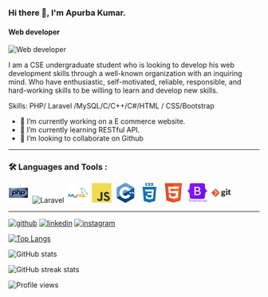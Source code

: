 ### Hi there 👋, I'm Apurba Kumar.
#### Web developer
![Web developer](https://images-wixmp-ed30a86b8c4ca887773594c2.wixmp.com/f/488f115d-6e44-4ccd-b238-b2699af64966/d7bmt54-cde04c58-1c7d-41d2-84aa-ba777a5e5e57.jpg/v1/fill/w_1600,h_900,q_75,strp/web_developer_wallpaper__code__by_plusjack_d7bmt54-fullview.jpg?token=eyJ0eXAiOiJKV1QiLCJhbGciOiJIUzI1NiJ9.eyJzdWIiOiJ1cm46YXBwOjdlMGQxODg5ODIyNjQzNzNhNWYwZDQxNWVhMGQyNmUwIiwiaXNzIjoidXJuOmFwcDo3ZTBkMTg4OTgyMjY0MzczYTVmMGQ0MTVlYTBkMjZlMCIsIm9iaiI6W1t7ImhlaWdodCI6Ijw9OTAwIiwicGF0aCI6IlwvZlwvNDg4ZjExNWQtNmU0NC00Y2NkLWIyMzgtYjI2OTlhZjY0OTY2XC9kN2JtdDU0LWNkZTA0YzU4LTFjN2QtNDFkMi04NGFhLWJhNzc3YTVlNWU1Ny5qcGciLCJ3aWR0aCI6Ijw9MTYwMCJ9XV0sImF1ZCI6WyJ1cm46c2VydmljZTppbWFnZS5vcGVyYXRpb25zIl19.vHgupyecAg5BSAmKddsETVA6TmT2Dp-kGL64C5Oprqk)

 I am a CSE undergraduate student who is looking to develop his web development skills through a well-known organization with an inquiring mind.  Who have enthusiastic, self-motivated, reliable, responsible, and hard-working skills to be willing to learn and develop new skills.

Skills: PHP/ Laravel /MySQL/C/C++/C#/HTML / CSS/Bootstrap

- 🔭 I’m currently working on a E commerce website. 
- 🌱 I’m currently learning RESTful API. 
- 👯 I’m looking to collaborate on Github 

---

### :hammer_and_wrench: Languages and Tools :
<div>
  <img src="https://github.com/devicons/devicon/blob/master/icons/php/php-original.svg" title="PHP" alt="PHP" width="40" height="40"/>&nbsp;
  <img src="https://upload.wikimedia.org/wikipedia/commons/thumb/9/9a/Laravel.svg/1969px-Laravel.svg.png" title="Laravel" alt="Laravel" width="40" height="40"/>&nbsp;
 <img src="https://github.com/devicons/devicon/blob/master/icons/mysql/mysql-original-wordmark.svg" title="MySQL"  alt="MySQL" width="40" height="40"/>&nbsp;
 <img src="https://github.com/devicons/devicon/blob/master/icons/javascript/javascript-original.svg" title="JavaScript" alt="JavaScript" width="40" height="40"/>&nbsp;
 <img src="https://github.com/devicons/devicon/blob/master/icons/cplusplus/cplusplus-original.svg" title="JavaScript" alt="JavaScript" width="40" height="40"/>&nbsp;
 <img src="https://github.com/devicons/devicon/blob/master/icons/css3/css3-plain-wordmark.svg"  title="CSS3" alt="CSS" width="40" height="40"/>&nbsp;
  <img src="https://github.com/devicons/devicon/blob/master/icons/html5/html5-original.svg" title="HTML5" alt="HTML" width="40" height="40"/>&nbsp;
  <img src="https://github.com/devicons/devicon/blob/master/icons/bootstrap/bootstrap-original-wordmark.svg" title="Bootstrap" alt="Bootstrap" width="40" height="40"/>&nbsp;
  <img src="https://github.com/devicons/devicon/blob/master/icons/git/git-original-wordmark.svg" title="Git" **alt="Git" width="40" height="40"/>
</div>

---



[<img src='https://cdn.jsdelivr.net/npm/simple-icons@3.0.1/icons/github.svg' alt='github' height='40'>](https://github.com/Apurba-kumar)  [<img src='https://cdn.jsdelivr.net/npm/simple-icons@3.0.1/icons/linkedin.svg' alt='linkedin' height='40'>](https://www.linkedin.com/in/apurbakumar/)  [<img src='https://cdn.jsdelivr.net/npm/simple-icons@3.0.1/icons/instagram.svg' alt='instagram' height='40'>](https://www.instagram.com/apurba_kumar_surjo/)  

[![Top Langs](https://github-readme-stats.vercel.app/api/top-langs/?username=Apurba-kumar)](https://github.com/anuraghazra/github-readme-stats)

![GitHub stats](https://github-readme-stats.vercel.app/api?username=Apurba-kumar&show_icons=true&count_private=true)  

![GitHub streak stats](https://github-readme-streak-stats.herokuapp.com/?user=Apurba-kumar)  

![Profile views](https://gpvc.arturio.dev/Apurba-kumar)  


